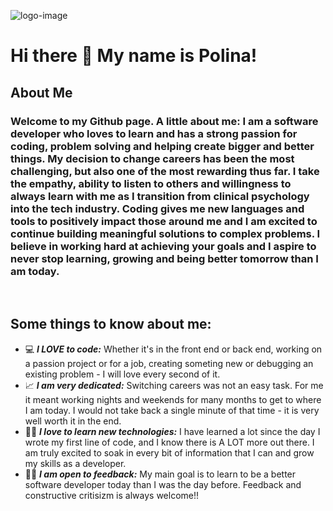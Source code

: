 ![logo-image](https://i.imgur.com/ZArDAiL.jpg "Logo Title")
# Hi there 👋  My name is Polina! 

## About Me
### Welcome to my Github page. A little about me: I am a software developer who loves to learn and has a strong passion for coding, problem solving and helping create bigger and better things. My decision to change careers has been the most challenging, but also one of the most rewarding thus far. I take the empathy, ability to listen to others and willingness to always learn with me as I transition from clinical psychology into the tech industry. Coding gives me new languages and tools to positively impact those around me and I am excited to continue building meaningful solutions to complex problems. I believe in working hard at achieving your goals and I aspire to never stop learning, growing and being better tomorrow than I am today.
<br>

## Some things to know about me:
- :computer: **_I LOVE to code:_** Whether it's in the front end or back end, working on a passion project or for a job, creating someting new or debugging an existing problem - I will love every second of it.
- :chart_with_upwards_trend: **_I am very dedicated:_** Switching careers was not an easy task. For me it meant working nights and weekends for many months to get to where I am today. I would not take back a single minute of that time - it is very well worth it in the end.
- 👩‍💻 **_I love to learn new technologies:_** I have learned a lot since the day I wrote my first line of code, and I know there is A LOT more out there. I am truly excited to soak in every bit of information that I can and grow my skills as a developer. 
- 🙌🏼 **_I am open to feedback:_** My main goal is to learn to be a better software developer today than I was the day before. Feedback and constructive critisizm is always welcome!!
